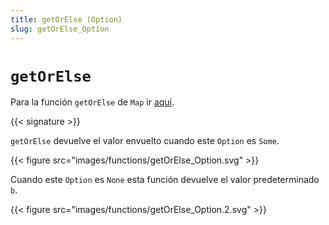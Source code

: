 ```yaml
---
title: getOrElse (Option)
slug: getOrElse_Option
---
```


# `getOrElse`

Para la función `getOrElse` de `Map` ir [aquí](../getOrElse_Map).

{{< signature >}}

`getOrElse` devuelve el valor envuelto cuando este `Option` es `Some`.

{{< figure src="images/functions/getOrElse_Option.svg" >}}

Cuando este `Option` es `None` esta función devuelve el valor predeterminado `b`.

{{< figure src="images/functions/getOrElse_Option.2.svg" >}}

